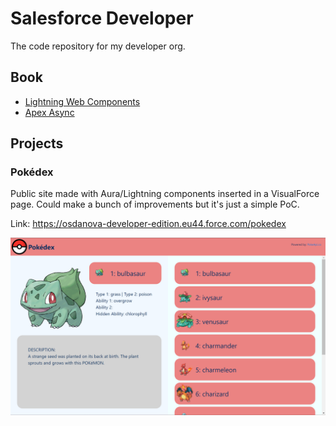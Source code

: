 # Salesforce Developer
The code repository for my developer org.

## Book

* [Lightning Web Components](./Book/SF_LWC.md)
* [Apex Async](./Book/SF_ApexAsync.md)

## Projects

### Pokédex
Public site made with Aura/Lightning components inserted in a VisualForce page.
Could make a bunch of improvements but it's just a simple PoC.

Link: https://osdanova-developer-edition.eu44.force.com/pokedex

![](images/PKM_pokedex.png)